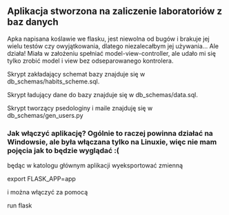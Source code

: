 ## Aplikacja stworzona na zaliczenie laboratoriów z baz danych

Apka napisana koślawie we flasku, jest niewolna od bugów i brakuje jej wielu testów czy owyjątkowania, dlatego niezalecałbym jej używania... Ale działa! Miała w założeniu spełniać model-view-controller, ale udało mi się tylko zrobić model i view bez odseparowanego kontrolera. 

Skrypt zakładający schemat bazy znajduje się w db_schemas/habits_scheme.sql.

Skrypt ładujący dane do bazy znajduje się w db_schemas/data.sql.

Skrypt tworzący psedologiny i maile znajduję się w db_schemas/gen_users.py

### Jak włączyć aplikację? Ogólnie to raczej powinna działać na Windowsie, ale była włączana tylko na Linuxie, więc nie mam pojęcia jak to będzie wyglądać :(

będąc w katologu głównym aplikacji wyeksportować zmienną 

export FLASK_APP=app

i można włączyć za pomocą 

run flask





